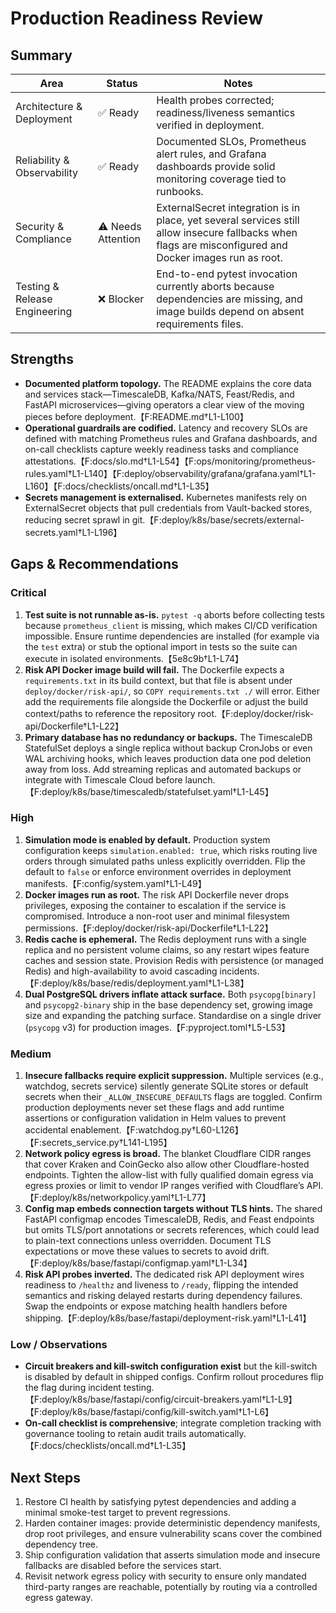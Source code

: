 # Production Readiness Review

## Summary

| Area | Status | Notes |
| --- | --- | --- |
| Architecture & Deployment | ✅ Ready | Health probes corrected; readiness/liveness semantics verified in deployment. |
| Reliability & Observability | ✅ Ready | Documented SLOs, Prometheus alert rules, and Grafana dashboards provide solid monitoring coverage tied to runbooks. |
| Security & Compliance | ⚠️ Needs Attention | ExternalSecret integration is in place, yet several services still allow insecure fallbacks when flags are misconfigured and Docker images run as root. |
| Testing & Release Engineering | ❌ Blocker | End-to-end pytest invocation currently aborts because dependencies are missing, and image builds depend on absent requirements files. |

## Strengths

- **Documented platform topology.** The README explains the core data and services stack—TimescaleDB, Kafka/NATS, Feast/Redis, and FastAPI microservices—giving operators a clear view of the moving pieces before deployment.【F:README.md†L1-L100】
- **Operational guardrails are codified.** Latency and recovery SLOs are defined with matching Prometheus rules and Grafana dashboards, and on-call checklists capture weekly readiness tasks and compliance attestations.【F:docs/slo.md†L1-L54】【F:ops/monitoring/prometheus-rules.yaml†L1-L140】【F:deploy/observability/grafana/grafana.yaml†L1-L160】【F:docs/checklists/oncall.md†L1-L35】
- **Secrets management is externalised.** Kubernetes manifests rely on ExternalSecret objects that pull credentials from Vault-backed stores, reducing secret sprawl in git.【F:deploy/k8s/base/secrets/external-secrets.yaml†L1-L196】

## Gaps & Recommendations

### Critical

1. **Test suite is not runnable as-is.** `pytest -q` aborts before collecting tests because `prometheus_client` is missing, which makes CI/CD verification impossible. Ensure runtime dependencies are installed (for example via the `test` extra) or stub the optional import in tests so the suite can execute in isolated environments.【5e8c9b†L1-L74】
2. **Risk API Docker image build will fail.** The Dockerfile expects a `requirements.txt` in its build context, but that file is absent under `deploy/docker/risk-api/`, so `COPY requirements.txt ./` will error. Either add the requirements file alongside the Dockerfile or adjust the build context/paths to reference the repository root.【F:deploy/docker/risk-api/Dockerfile†L1-L22】
3. **Primary database has no redundancy or backups.** The TimescaleDB StatefulSet deploys a single replica without backup CronJobs or even WAL archiving hooks, which leaves production data one pod deletion away from loss. Add streaming replicas and automated backups or integrate with Timescale Cloud before launch.【F:deploy/k8s/base/timescaledb/statefulset.yaml†L1-L45】

### High

1. **Simulation mode is enabled by default.** Production system configuration keeps `simulation.enabled: true`, which risks routing live orders through simulated paths unless explicitly overridden. Flip the default to `false` or enforce environment overrides in deployment manifests.【F:config/system.yaml†L1-L49】
2. **Docker images run as root.** The risk API Dockerfile never drops privileges, exposing the container to escalation if the service is compromised. Introduce a non-root user and minimal filesystem permissions.【F:deploy/docker/risk-api/Dockerfile†L1-L22】
3. **Redis cache is ephemeral.** The Redis deployment runs with a single replica and no persistent volume claims, so any restart wipes feature caches and session state. Provision Redis with persistence (or managed Redis) and high-availability to avoid cascading incidents.【F:deploy/k8s/base/redis/deployment.yaml†L1-L38】
4. **Dual PostgreSQL drivers inflate attack surface.** Both `psycopg[binary]` and `psycopg2-binary` ship in the base dependency set, growing image size and expanding the patching surface. Standardise on a single driver (`psycopg` v3) for production images.【F:pyproject.toml†L5-L53】

### Medium

1. **Insecure fallbacks require explicit suppression.** Multiple services (e.g., watchdog, secrets service) silently generate SQLite stores or default secrets when their `_ALLOW_INSECURE_DEFAULTS` flags are toggled. Confirm production deployments never set these flags and add runtime assertions or configuration validation in Helm values to prevent accidental enablement.【F:watchdog.py†L60-L126】【F:secrets_service.py†L141-L195】
2. **Network policy egress is broad.** The blanket Cloudflare CIDR ranges that cover Kraken and CoinGecko also allow other Cloudflare-hosted endpoints. Tighten the allow-list with fully qualified domain egress via egress proxies or limit to vendor IP ranges verified with Cloudflare’s API.【F:deploy/k8s/networkpolicy.yaml†L1-L77】
3. **Config map embeds connection targets without TLS hints.** The shared FastAPI configmap encodes TimescaleDB, Redis, and Feast endpoints but omits TLS/port annotations or secrets references, which could lead to plain-text connections unless overridden. Document TLS expectations or move these values to secrets to avoid drift.【F:deploy/k8s/base/fastapi/configmap.yaml†L1-L34】
4. **Risk API probes inverted.** The dedicated risk API deployment wires readiness to `/healthz` and liveness to `/ready`, flipping the intended semantics and risking delayed restarts during dependency failures. Swap the endpoints or expose matching health handlers before shipping.【F:deploy/k8s/base/fastapi/deployment-risk.yaml†L1-L41】

### Low / Observations

- **Circuit breakers and kill-switch configuration exist** but the kill-switch is disabled by default in shipped configs. Confirm rollout procedures flip the flag during incident testing.【F:deploy/k8s/base/fastapi/config/circuit-breakers.yaml†L1-L9】【F:deploy/k8s/base/fastapi/config/kill-switch.yaml†L1-L6】
- **On-call checklist is comprehensive**; integrate completion tracking with governance tooling to retain audit trails automatically.【F:docs/checklists/oncall.md†L1-L35】

## Next Steps

1. Restore CI health by satisfying pytest dependencies and adding a minimal smoke-test target to prevent regressions.
2. Harden container images: provide deterministic dependency manifests, drop root privileges, and ensure vulnerability scans cover the combined dependency tree.
3. Ship configuration validation that asserts simulation mode and insecure fallbacks are disabled before the services start.
4. Revisit network egress policy with security to ensure only mandated third-party ranges are reachable, potentially by routing via a controlled egress gateway.
